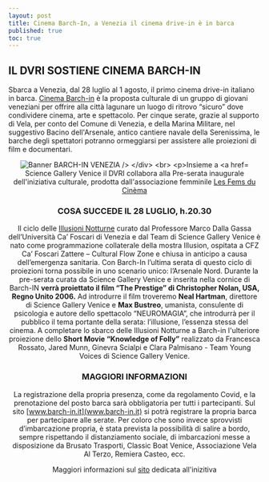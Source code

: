 ```yaml
---
layout: post
title: Cinema Barch-In, a Venezia il cinema drive-in è in barca
published: true
toc: true
---
```

## IL DVRI SOSTIENE CINEMA BARCH-IN

Sbarca a Venezia, dal 28 luglio al 1 agosto, il primo cinema drive-in italiano in barca.  [Cinema Barch-in](https://www.barch-in.it/) è la proposta culturale di un gruppo di giovani veneziani per offrire alla città lagunare un luogo di ritrovo “sicuro” dove condividere cinema, arte e spettacolo.
Per cinque serate, grazie al supporto di Vela, per conto del Comune di Venezia, e della Marina Militare, nel suggestivo Bacino dell'Arsenale, antico cantiere navale della Serenissima, le barche degli spettatori potranno ormeggiarsi per assistere alle proiezioni di film e documentari.

<div style="text-align:center">
  <img src="{{ site.baseurl }}/assets/posts/barchin_cover" alt="Banner BARCH-IN VENEZIA />
</div>
<br>

Insieme a [Science Gallery Venice](http://venice.sciencegallery.com) il DVRI collabora alla Pre-serata inaugurale dell'iniziativa culturale, prodotta dall'associazione femminile [Les Fems du Cinèma](http://www.femsducinema.it/)

### COSA SUCCEDE IL 28 LUGLIO, h.20.30

Il ciclo delle [Illusioni Notturne](https://venice.sciencegallery.com/news/illusioni-notturne?rq=illusioni%20notturne) curato dal Professore Marco Dalla Gassa dell’Università Ca’ Foscari di Venezia e dal Team di Science Gallery Venice è nato come programmazione collaterale della mostra Illusion, ospitata a CFZ Ca’ Foscari Zattere – Cultural Flow Zone e chiusa in anticipo a causa dell’emergenza sanitaria. Con Barch-In l’ultima serata di questo ciclo di proiezioni torna possibile in uno scenario unico: l’Arsenale Nord.
Durante la pre-serata curata da Science Gallery Venice e inserita nella cornice di Barch-IN **verrà proiettato il film “The Prestige” di Christopher Nolan, USA, Regno Unito 2006.** Ad introdurre il film troveremo **Neal Hartman**, direttore di Science Gallery Venice e **Max Bustreo**, umanista, consulente di psicologia e autore dello spettacolo “NEUROMAGIA”, che introdurrà per il pubblico il tema portante della serata: l’illusione, l’essenza stessa del cinema. A completare lo sbarco delle Illusioni Notturne a Barch-in l'ulteriore proiezione dello **Short Movie “Knowledge of Folly”** realizzato da Francesca Rossato, Jared Munn, Ginevra Scialpi e Clara Palmisano - Team Young Voices di Science Gallery Venice.

### MAGGIORI INFORMAZIONI
La registrazione della propria presenza, come da regolamento Covid, e la prenotazione del posto barca sarà obbligatoria per tutti i partecipanti. Sul sito [www.barch-in.it](www.barch-in.it) si potrà registrare la propria barca per partecipare alle serate. Per coloro che sono invece sprovvisti d’imbarcazione propria, è stata prevista la possibilità di salire a bordo, sempre rispettando il distanziamento sociale, di imbarcazioni messe a disposizione da Brusato Trasporti, Classic Boat Venice, Associazione Vela Al Terzo, Remiera Casteo, ecc.

Maggiori informazioni sul [sito](www.barch-in.it) dedicata all'inizitiva

